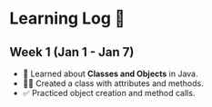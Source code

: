 # Learning Log 📖

## Week 1 (Jan 1 - Jan 7)
- 📌 Learned about **Classes and Objects** in Java.  
- 🧑‍💻 Created a class with attributes and methods.  
- ✅ Practiced object creation and method calls.
